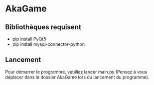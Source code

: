 # AkaGame

## Bibliothèques requisent

* pip install PyQt5
* pip install mysql-connector-python

## Lancement

Pour démarrer le programme, veuillez lancer main.py (Pensez à vous déplacer dans le dossier AkaGame lors du lancement du programme).
